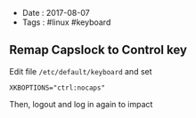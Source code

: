 - Date : 2017-08-07
- Tags : #linux #keyboard

## Remap Capslock to Control key

Edit file `/etc/default/keyboard` and set 

```
XKBOPTIONS="ctrl:nocaps"
```

Then, logout and log in again to impact

